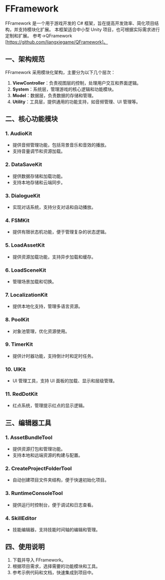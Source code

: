 # FFramework

FFramework 是一个用于游戏开发的 C# 框架，旨在提高开发效率、简化项目结构，并支持模块化扩展。
本框架适合中小型 Unity 项目，也可根据实际需求进行定制和扩展。
参考->QFramework [https://github.com/liangxiegame/QFramework]。

## 一、架构规范

FFramework 采用模块化架构，主要分为以下几个层次：

1. **ViewController**：负责视图层的控制，处理用户交互和界面逻辑。
2. **System**：系统层，管理游戏的核心逻辑和功能模块。
3. **Model**：数据层，负责数据的存储和管理。
4. **Utility**：工具层，提供通用的功能支持，如音频管理、UI 管理等。

## 二、核心功能模块

### 1. AudioKit

- 提供音频管理功能，包括背景音乐和音效的播放。
- 支持音量调节和资源加载。

### 2. DataSaveKit

- 提供数据存储和加载功能。
- 支持本地存储和云端同步。

### 3. DialogueKit

- 实现对话系统，支持分支对话和自动播放。

### 4. FSMKit

- 提供有限状态机功能，便于管理复杂的状态逻辑。

### 5. LoadAssetKit

- 提供资源加载功能，支持异步加载和缓存。

### 6. LoadSceneKit

- 管理场景加载和切换。

### 7. LocalizationKit

- 提供本地化支持，管理多语言资源。

### 8. PoolKit

- 对象池管理，优化资源使用。

### 9. TimerKit

- 提供计时器功能，支持倒计时和定时任务。

### 10. UIKit

- UI 管理工具，支持 UI 面板的加载、显示和层级管理。

### 11. RedDotKit

- 红点系统，管理提示红点的显示逻辑。

## 三、编辑器工具

### 1. AssetBundleTool

- 提供资源打包和管理功能。
- 支持本地和远端资源的构建与配置。

### 2. CreateProjectFolderTool

- 自动创建项目文件夹结构，便于快速初始化项目。

### 3. RuntimeConsoleTool

- 提供运行时控制台，便于调试和日志查看。

### 4. SkillEditor

- 技能编辑器，支持技能时间轴的编辑和管理。

## 四、使用说明

1. 下载并导入 FFramework。
2. 根据项目需求，选择需要的功能模块和工具。
3. 参考示例代码和文档，快速集成到项目中。
